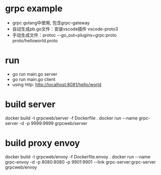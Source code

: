 # grpc example
- grpc golang中使用, 包含grpc-gateway
- 自动生成pb.go文件：安装vscode插件 vscode-proto3
- 手动生成文件：protoc --go_out=plugins=grpc:proto proto/helloworld.proto

# run
- go run main.go server
- go run main.go client
- using http: [http://localhost:8081/hello/world](http://localhost:8081/hello/world)

# build server
docker build -t grpcweb/server -f Dockerfile .
docker run --name grpc-server -d -p 9999:9999 grpcweb/server

# build proxy envoy
docker build -t grpcweb/envoy -f Dockerfile.envoy .
docker run --name grpc-envoy -d -p 8080:8080 -p 9901:9901 --link grpc-server:grpc-server grpcweb/envoy
